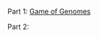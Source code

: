 

Part 1: [Game of Genomes](https://rememberization.substack.com/p/game-of-genomes-architecture-and) 


Part 2: []()
